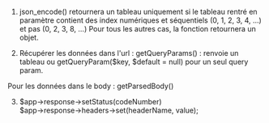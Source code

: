 1) json_encode() retournera un tableau uniquement si le tableau rentré en paramètre
contient des index numériques et séquentiels (0, 1, 2, 3, 4, ...) et pas (0, 2, 3, 8, ...)
Pour tous les autres cas, la fonction retournera un objet.

2) Récupérer les données dans l'url : 
getQueryParams() : renvoie un tableau ou
getQueryParam($key, $default = null) pour un seul query param.

Pour les données dans le body :
getParsedBody()


3) $app->response->setStatus(codeNumber) </br>
$app->response->headers->set(headerName, value);